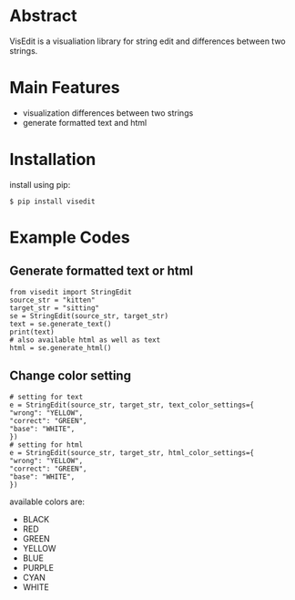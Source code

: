 # Abstract
VisEdit is a visualiation library for string edit and differences between two strings.

# Main Features

* visualization differences between two strings
* generate formatted text and html


# Installation

install using pip:

```
$ pip install visedit
```

# Example Codes

## Generate formatted text or html

```
from visedit import StringEdit
source_str = "kitten"
target_str = "sitting"
se = StringEdit(source_str, target_str)
text = se.generate_text()
print(text)
# also available html as well as text
html = se.generate_html()
```

## Change color setting

```
# setting for text
e = StringEdit(source_str, target_str, text_color_settings={
"wrong": "YELLOW",
"correct": "GREEN",
"base": "WHITE",
})
# setting for html
e = StringEdit(source_str, target_str, html_color_settings={
"wrong": "YELLOW",
"correct": "GREEN",
"base": "WHITE",
})
```

available colors are:

* BLACK
* RED
* GREEN
* YELLOW
* BLUE
* PURPLE
* CYAN
* WHITE
